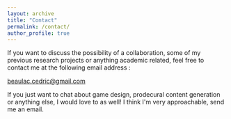 ```yaml
---
layout: archive
title: "Contact"
permalink: /contact/
author_profile: true
---
```


If you want to discuss the possibility of a collaboration, some of my previous research projects or anything academic related, feel free to contact me at the following email address :  
  
beaulac.cedric@gmail.com
  
If you just want to chat about game design, prodecural content generation or anything else, I would love to as well! I think I'm very approachable, send me an email. 
 

